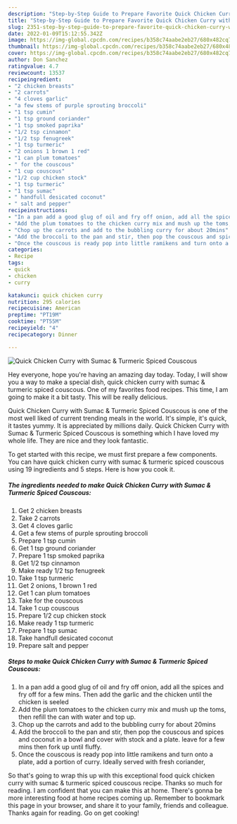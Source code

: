 ```yaml
---
description: "Step-by-Step Guide to Prepare Favorite Quick Chicken Curry with Sumac &amp;amp; Turmeric Spiced Couscous"
title: "Step-by-Step Guide to Prepare Favorite Quick Chicken Curry with Sumac &amp;amp; Turmeric Spiced Couscous"
slug: 2351-step-by-step-guide-to-prepare-favorite-quick-chicken-curry-with-sumac-and-amp-turmeric-spiced-couscous
date: 2022-01-09T15:12:55.342Z
image: https://img-global.cpcdn.com/recipes/b358c74aabe2eb27/680x482cq70/quick-chicken-curry-with-sumac-turmeric-spiced-couscous-recipe-main-photo.jpg
thumbnail: https://img-global.cpcdn.com/recipes/b358c74aabe2eb27/680x482cq70/quick-chicken-curry-with-sumac-turmeric-spiced-couscous-recipe-main-photo.jpg
cover: https://img-global.cpcdn.com/recipes/b358c74aabe2eb27/680x482cq70/quick-chicken-curry-with-sumac-turmeric-spiced-couscous-recipe-main-photo.jpg
author: Don Sanchez
ratingvalue: 4.7
reviewcount: 13537
recipeingredient:
- "2 chicken breasts"
- "2 carrots"
- "4 cloves garlic"
- "a few stems of purple sprouting broccoli"
- "1 tsp cumin"
- "1 tsp ground coriander"
- "1 tsp smoked paprika"
- "1/2 tsp cinnamon"
- "1/2 tsp fenugreek"
- "1 tsp turmeric"
- "2 onions 1 brown 1 red"
- "1 can plum tomatoes"
- " for the couscous"
- "1 cup couscous"
- "1/2 cup chicken stock"
- "1 tsp turmeric"
- "1 tsp sumac"
- " handfull desicated coconut"
- " salt and pepper"
recipeinstructions:
- "In a pan add a good glug of oil and fry off onion, add all the spices and fry off for a few mins. Then add the garlic and the chicken until the chicken is seeled"
- "Add the plum tomatoes to the chicken curry mix and mush up the toms, then refill the can with water and top up."
- "Chop up the carrots and add to the bubbling curry for about 20mins"
- "Add the broccoli to the pan and stir, then pop the couscous and spices and coconut in a bowl and cover with stock and a plate. leave for a few mins then fork up until fluffy."
- "Once the couscous is ready pop into little ramikens and turn onto a plate, add a portion of curry. Ideally served with fresh coriander,"
categories:
- Recipe
tags:
- quick
- chicken
- curry

katakunci: quick chicken curry 
nutrition: 295 calories
recipecuisine: American
preptime: "PT19M"
cooktime: "PT55M"
recipeyield: "4"
recipecategory: Dinner

---
```



![Quick Chicken Curry with Sumac &amp; Turmeric Spiced Couscous](https://img-global.cpcdn.com/recipes/b358c74aabe2eb27/680x482cq70/quick-chicken-curry-with-sumac-turmeric-spiced-couscous-recipe-main-photo.jpg)

Hey everyone, hope you're having an amazing day today. Today, I will show you a way to make a special dish, quick chicken curry with sumac &amp; turmeric spiced couscous. One of my favorites food recipes. This time, I am going to make it a bit tasty. This will be really delicious.



Quick Chicken Curry with Sumac &amp; Turmeric Spiced Couscous is one of the most well liked of current trending meals in the world. It's simple, it's quick, it tastes yummy. It is appreciated by millions daily. Quick Chicken Curry with Sumac &amp; Turmeric Spiced Couscous is something which I have loved my whole life. They are nice and they look fantastic.


To get started with this recipe, we must first prepare a few components. You can have quick chicken curry with sumac &amp; turmeric spiced couscous using 19 ingredients and 5 steps. Here is how you cook it.

<!--inarticleads1-->

##### The ingredients needed to make Quick Chicken Curry with Sumac &amp; Turmeric Spiced Couscous:

1. Get 2 chicken breasts
1. Take 2 carrots
1. Get 4 cloves garlic
1. Get a few stems of purple sprouting broccoli
1. Prepare 1 tsp cumin
1. Get 1 tsp ground coriander
1. Prepare 1 tsp smoked paprika
1. Get 1/2 tsp cinnamon
1. Make ready 1/2 tsp fenugreek
1. Take 1 tsp turmeric
1. Get 2 onions, 1 brown 1 red
1. Get 1 can plum tomatoes
1. Take  for the couscous
1. Take 1 cup couscous
1. Prepare 1/2 cup chicken stock
1. Make ready 1 tsp turmeric
1. Prepare 1 tsp sumac
1. Take  handfull desicated coconut
1. Prepare  salt and pepper




<!--inarticleads2-->

##### Steps to make Quick Chicken Curry with Sumac &amp; Turmeric Spiced Couscous:

1. In a pan add a good glug of oil and fry off onion, add all the spices and fry off for a few mins. Then add the garlic and the chicken until the chicken is seeled
1. Add the plum tomatoes to the chicken curry mix and mush up the toms, then refill the can with water and top up.
1. Chop up the carrots and add to the bubbling curry for about 20mins
1. Add the broccoli to the pan and stir, then pop the couscous and spices and coconut in a bowl and cover with stock and a plate. leave for a few mins then fork up until fluffy.
1. Once the couscous is ready pop into little ramikens and turn onto a plate, add a portion of curry. Ideally served with fresh coriander,




So that's going to wrap this up with this exceptional food quick chicken curry with sumac &amp; turmeric spiced couscous recipe. Thanks so much for reading. I am confident that you can make this at home. There's gonna be more interesting food at home recipes coming up. Remember to bookmark this page in your browser, and share it to your family, friends and colleague. Thanks again for reading. Go on get cooking!
